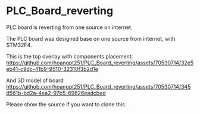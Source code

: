 # PLC_Board_reverting
PLC board is reverting from one source on internet.

The PLC board was designed base on one source from internet, with STM32F4.

This is the top overlay with components placement:
https://github.com/hoangpt251/PLC_Board_reverting/assets/70530714/32e5eb41-c9dc-41b9-9510-32310f3b2d1e

And 3D model of board
https://github.com/hoangpt251/PLC_Board_reverting/assets/70530714/345d561b-bd2a-4ea2-97b5-69826eadcbed

Please show the source if you want to clone this.
